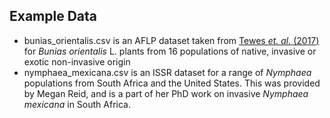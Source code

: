 ## Example Data

- bunias_orientalis.csv is an AFLP dataset taken from [Tewes *et. al.* (2017)](https://besjournals.onlinelibrary.wiley.com/doi/full/10.1111/1365-2745.12869) for *Bunias orientalis* L. plants from 16 populations of native, invasive or exotic non-invasive origin
- nymphaea_mexicana.csv is an ISSR dataset for a range of *Nymphaea* populations from South Africa and the United States. This was provided by Megan Reid, and is a part of her PhD work on invasive *Nymphaea mexicana* in South Africa.
